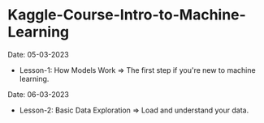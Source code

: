 # Kaggle-Course-Intro-to-Machine-Learning

Date: 05-03-2023
- Lesson-1: How Models Work => The first step if you're new to machine learning.

Date: 06-03-2023
- Lesson-2: Basic Data Exploration => Load and understand your data.

